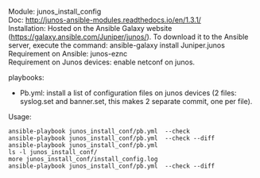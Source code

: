 Module: junos_install_config  
Doc: http://junos-ansible-modules.readthedocs.io/en/1.3.1/  
Installation: Hosted on the Ansible Galaxy website (https://galaxy.ansible.com/Juniper/junos/). To download it to the Ansible server, execute the command: ansible-galaxy install Juniper.junos  
Requirement on Ansible: junos-eznc  
Requirement on Junos devices: enable netconf on junos.  

playbooks:
- Pb.yml: install a list of configuration files on junos devices (2 files: syslog.set and banner.set, this makes 2 separate commit, one per file).   

Usage:  
```
ansible-playbook junos_install_conf/pb.yml  --check
ansible-playbook junos_install_conf/pb.yml  --check --diff
ansible-playbook junos_install_conf/pb.yml  
ls -l junos_install_conf/
more junos_install_conf/install_config.log
ansible-playbook junos_install_conf/pb.yml  --check --diff
```
